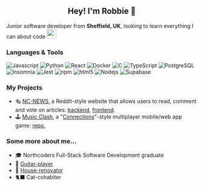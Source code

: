 <h2 align="center">Hey! I'm Robbie 👋</h2>

<p>Junior software developer from <b>Sheffield, UK</b>, looking to learn everything I can about code <img src="https://emojis.slackmojis.com/emojis/images/1655291484/59662/my_computer.png?1655291484" width="25"> </p>

<h3>Languages & Tools</h3>
<p>
  <img alt="Javascript" src="https://img.shields.io/badge/-Javascript-f7df1d?style=flat-square&logo=javascript&logoColor=white" />
  <img alt="Python" src="https://img.shields.io/badge/-Python-ffce3d?style=flat-square&logo=python&logoColor=white" />
  <img alt="React" src="https://img.shields.io/badge/-React-45b8d8?style=flat-square&logo=react&logoColor=white" />
  <img alt="Docker" src="https://img.shields.io/badge/-Docker-46a2f1?style=flat-square&logo=docker&logoColor=white" />
  <img alt="C" src="https://img.shields.io/badge/-C-669ad3?style=flat-square&logo=C&logoColor=white" />
  <img alt="TypeScript" src="https://img.shields.io/badge/-TypeScript-007ACC?style=flat-square&logo=typescript&logoColor=white" />
  <img alt="PostgreSQL" src="https://img.shields.io/badge/-PostgreSQL-336691?style=flat-square&logo=postgreSQL&logoColor=white" />
  <img alt="Insomnia" src="https://img.shields.io/badge/-Insomnia-5849BE?style=flat-square&logo=insomnia&logoColor=white" />
  <img alt="Jest" src="https://img.shields.io/badge/-Jest-853957?style=flat-square&logo=Jest&logoColor=white" />
  <img alt="npm" src="https://img.shields.io/badge/-NPM-CB3837?style=flat-square&logo=npm&logoColor=white" />
  <img alt="html5" src="https://img.shields.io/badge/-HTML5-E34F26?style=flat-square&logo=html5&logoColor=white" />
  <img alt="Nodejs" src="https://img.shields.io/badge/-Nodejs-43853d?style=flat-square&logo=Node.js&logoColor=white" />
  <img alt="Supabase" src="https://img.shields.io/badge/-Supabase-3ecf8e?style=flat-square&logo=supabase&logoColor=white" />
</p>

<h3>My Projects</h3>
<p>
  <ul>
    <li>🗞️ <a href="https://rc-nc-news.netlify.app/">NC-NEWS</a>, a Reddit-style website that allows users to read, comment and vote on articles: <a href="https://github.com/robbochobbo/nc-news">backend</a>, <a href="https://github.com/robbochobbo/nc-news">frontend</a>. </li>
    <li>🕹️ <a href="https://www.youtube.com/watch?v=yOWpOifUOjw">Music Clash</a>, a "<a href="https://www.nytimes.com/games/connections">Connections</a>"-style multiplayer mobile/web app game: <a href="https://github.com/tartebabba/music-clash">repo.</a></li>
  </ul>
</p>

<h3>Some more about me...</h3>
<p>
    <ul>
      <li>🎓 Northcoders Full-Stack Software Development graduate </li>
      <li>🎸 <a href="https://www.youtube.com/@robbiechapman6780/videos">Guitar-player</a> </li>
      <li>🔨 <a href="https://www.instagram.com/greenhill_house_/">House-renovator</a> </li>
      <li>🐈‍⬛ Cat-cohabiter </li>
    </ul>
</p>

